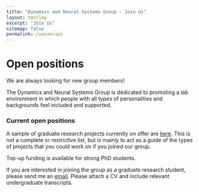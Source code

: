 ```yaml
---
title: "Dynamics and Neural Systems Group - Join Us"
layout: textlay
excerpt: "Join Us"
sitemap: false
permalink: /vacancies
---
```


# Open positions

We are always looking for new group members!

The Dynamics and Neural Systems Group is dedicated to promoting a lab environment in which people with all types of personalities and backgrounds feel included and supported.

### Current open positions

A sample of graduate research projects currently on offer are [here](http://agile-prod.ucc.usyd.edu.au/research/opportunities/opportunities?search_by=Fulcher&commit=Search).
This is not a complete or restrictive list, but is mainly to act as a guide of the types of projects that you could work on if you joined our group.

Top-up funding is available for strong PhD students.

If you are interested in joining the group as a graduate research student, please send me an [email](mailto:ben.fulcher@sydney.edu.au).
Please attach a CV and include relevant undergraduate transcripts.

<!--
<figure>
<img src="{{ site.url }}{{ site.baseurl }}/images/picpic/Gallery/DSC_0696.jpg" width="95%">
</figure> -->

